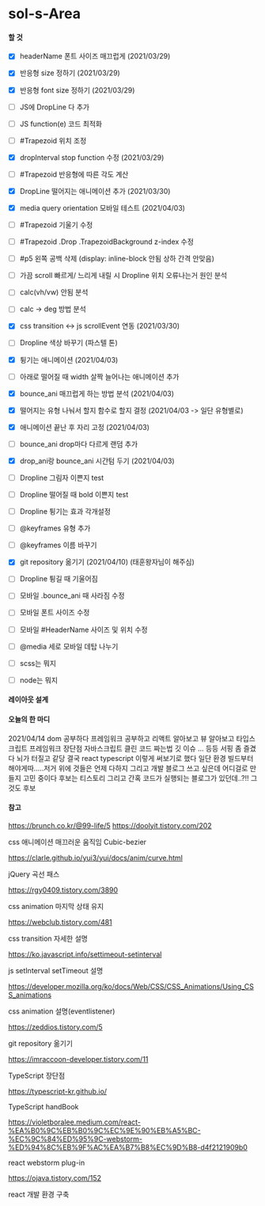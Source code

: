 # sol-s-Area



#### 할 것

- [x] headerName 폰트 사이즈 매끄럽게 (2021/03/29)
- [x] 반응형 size 정하기 (2021/03/29)
- [x] 반응형 font size 정하기 (2021/03/29)
- [ ] JS에 DropLine 다 추가
- [ ] JS function(e) 코드 최적화
- [ ] #Trapezoid 위치 조정
- [x] dropInterval stop function 수정 (2021/03/29)
- [ ] #Trapezoid 반응형에 따른 각도 계산
- [x] DropLine 떨어지는 애니메이션 추가 (2021/03/30)
- [x] media query orientation 모바일 테스트 (2021/04/03)
- [ ] #Trapezoid 기울기 수정
- [ ] #Trapezoid .Drop .TrapezoidBackground z-index 수정
- [ ] #p5 왼쪽 공백 삭제 (display: inline-block 안됨 상하 간격 안맞음)
- [ ] 가끔 scroll 빠르게/ 느리게 내릴 시 Dropline 위치 오류나는거 원인 분석
- [ ] calc(vh/vw) 안됨 분석
- [ ] calc -> deg 방법 분석
- [x] css transition <-> js scrollEvent 연동 (2021/03/30)
- [ ] Dropline 색상 바꾸기 (파스텔 톤)
- [x] 튕기는 애니메이션 (2021/04/03)
- [ ] 아래로 떨어질 때 width 살짝 늘어나는 애니메이션 추가
- [x] bounce_ani 매끄럽게 하는 방법 분석 (2021/04/03)
- [x] 떨어지는 유형 나눠서 할지 함수로 할지 결정 (2021/04/03 -> 일단 유형별로)
- [x] 애니메이션 끝난 후 자리 고정 (2021/04/03)
- [ ] bounce_ani drop마다 다르게 랜덤 추가
- [x] drop_ani랑 bounce_ani 시간텀 두기 (2021/04/03)
- [ ] Dropline 그림자 이쁜지 test
- [ ] Dropline 떨어질 때 bold 이쁜지 test
- [ ] Dropline 튕기는 효과 각개설정
- [ ] @keyframes 유형 추가
- [ ] @keyframes 이름 바꾸기
- [x] git repository 옮기기 (2021/04/10) (태훈왕자님이 해주심)
- [ ] Dropline 튕길 때 기울어짐
- [ ] 모바일 .bounce_ani 때 사라짐 수정
- [ ] 모바일 폰트 사이즈 수정
- [ ] 모바일 #HeaderName 사이즈 및 위치 수정
- [ ] @media 세로 모바일 데탑 나누기
- [ ] scss는 뭐지
- [ ] node는 뭐지 





#### 레이아웃 설계


#### 오늘의 한 마디
2021/04/14 dom 공부하다 프레임워크 공부하고 리액트 알아보고 뷰 알아보고 타입스크립트 프레임워크 장단점 자바스크립트 클린 코드 짜는법 깃 이슈 ... 등등 서핑 좀 즐겼다 뇌가 터질고 같당 결국 react typescript 이렇게 써보기로 했다 일단 환경 빌드부터 해야게따.....저거 위에 것들은 언제 다하지 그리고 개발 블로그 쓰고 싶은데 어디걸로 만들지 고민 중이다 후보는 티스토리 그리고 간혹 코드가 실행되는 블로그가 있던데..?!! 그것도 후보




#### 참고

https://brunch.co.kr/@99-life/5
https://doolyit.tistory.com/202


css 애니메이션 매끄러운 움직임 Cubic-bezier

https://clarle.github.io/yui3/yui/docs/anim/curve.html


jQuery 곡선 패스

https://rgy0409.tistory.com/3890


css animation 마지막 상태 유지

https://webclub.tistory.com/481


css transition 자세한 설명

https://ko.javascript.info/settimeout-setinterval


js setInterval setTimeout 설명

https://developer.mozilla.org/ko/docs/Web/CSS/CSS_Animations/Using_CSS_animations


css animation 설명(eventlistener)

https://zeddios.tistory.com/5


git repository  옮기기

https://imraccoon-developer.tistory.com/11


TypeScript 장단점

https://typescript-kr.github.io/


TypeScript handBook

https://violetboralee.medium.com/react-%EA%B0%9C%EB%B0%9C%EC%9E%90%EB%A5%BC-%EC%9C%84%ED%95%9C-webstorm-%ED%94%8C%EB%9F%AC%EA%B7%B8%EC%9D%B8-d4f2121909b0


react webstorm plug-in

https://ojava.tistory.com/152


react 개발 환경 구축





